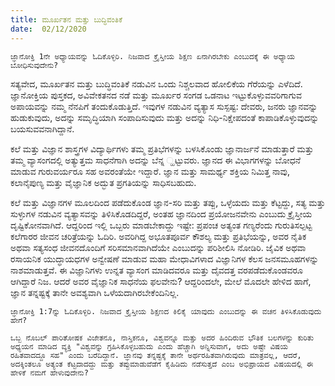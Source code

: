 ```yaml
---
title: ಮೂರ್ಖತನ ಮತ್ತು ಬುದ್ಧಿವಂತಿಕೆ
date:  02/12/2020
---
```


`ಜ್ಞಾನೋಕ್ತಿ 1ನೇ ಅಧ್ಯಾಯವನ್ನು ಓದಿಕೊಳ್ಳಿರಿ. ನಿಜವಾದ ಕ್ರೈಸ್ತೀಯ ಶಿಕ್ಷಣ ಏನಾಗಿರಬೇಕು ಎಂಬುದಕ್ಕೆ ಈ ಅಧ್ಯಾಯ ಬೋಧಿಸುವುದೇನು?`

ಸತ್ಯವೇದ, ಮೂರ್ಖತನ ಮತ್ತು ಬುದ್ಧಿವಂತಿಕೆ ನಡುವಿನ ಒಂದು ನಿಶ್ಚಲವಾದ ಹೋಲಿಕೆಯ ಗೆರೆಯನ್ನು ಎಳೆದಿದೆ. ಜ್ಞಾನೋಕ್ತಿಯ ಪುಸ್ತಕದ, ಅವಿವೇಕತನದ ನಡೆ ಮತ್ತು ಮೂರ್ಖರ ಸಂಗಡ ಒಡನಾಟ ಇಟ್ಟುಕೊಳ್ಳುವವರಿಗಾಗುವ ಅಪಾಯವನ್ನು ನಮ್ಮ ನೆನಪಿಗೆ ತಂದುಕೊಡುತ್ತಿದೆ. ಇವುಗಳ ನಡುವಿನ ವ್ಯತ್ಯಾಸ ಸುಸ್ಪಷ್ಟ: ದೇವರು, ಜನರು ಜ್ಞಾನವನ್ನು ಹುಡುಕುವುದು, ಅದನ್ನು ಸಮೃದ್ಧಿಯಾಗಿ ಸಂಪಾದಿಸುವುದು ಮತ್ತು ಅದನ್ನು ನಿಧಿ-ನಿಕ್ಷೇಪದಂತೆ ಕಾಪಾಡಿಕೊಳ್ಳುವುದನ್ನು ಬಯಸುವವನಾಗಿದ್ದಾನೆ.

ಕಲೆ ಮತ್ತು ವಿಜ್ಞಾನ ಶಾಸ್ತ್ರಗಳ ವಿದ್ಯಾರ್ಥಿಗಳು ತಮ್ಮ ಪ್ರತಿಭೆಗಳನ್ನು ಬಳಸಿಕೊಂಡು ಜ್ಞಾನಾರ್ಜನೆ ಮಾಡುತ್ತಾರೆ ಮತ್ತು ತಮ್ಮ ವ್ಯಾಸಂಗದಲ್ಲಿ ಅತ್ಯುತ್ತಮ ಸಾಧನೆಗಾಗಿ ಅದನ್ನು ಬೆನ್ನ ್ಹಟ್ಟುವರು. ಜ್ಞಾನದ ಈ ವಿಭಾಗಗಳನ್ನು ಬೋಧನೆ ಮಾಡುವ ಗುರುವರ್ಯರೂ ಸಹ ಅವರಂತೆಯೇ ಇದ್ದಾರೆ. ಜ್ಞಾನ ಮತ್ತು ಸಾಮರ್ಥ್ಯ ಶಕ್ತಿಯ ನಿಮಿತ್ತ ನಾವು, ಕಲಾನೈಪುಣ್ಯ ಮತ್ತು ವೈಜ್ಞಾನಿಕ ಅದ್ಭುತ ಪ್ರಗತಿಯನ್ನು ಸಾಧಿಸಬಹುದು.

ಕಲೆ ಮತ್ತು ವಿಜ್ಞಾನಗಳ ಮೂಲದಿಂದ ಪಡೆದುಕೊಂಡ ಜ್ಞಾನ-ಸರಿ ಮತ್ತು ತಪ್ಪು, ಒಳ್ಳೆಯದು ಮತ್ತು ಕೆಟ್ಟದ್ದು, ಸತ್ಯ ಮತ್ತು ಸುಳ್ಳುಗಳ ನಡುವಿನ ವ್ಯತ್ಯಾಸವನ್ನು ತಿಳಿಸಿಕೊಡದಿದ್ದರೆ, ಅಂತಹ ಜ್ಞಾನದಿಂದ ಪ್ರಯೋಜನವೇನು ಎಂಬುದು ಕ್ರೈಸ್ತೀಯ ದೃಷ್ಟಿಕೋನವಾಗಿದೆ. ಆದ್ದರಿಂದ ಇಲ್ಲಿ ಒಬ್ಬರು ಮಾಡಬೇಕಾದ್ದು ಇಷ್ಟೇ: ಪ್ರಪಂಚ ಅತ್ಯಂತ ಗಣ್ಯರೆಂದು ಗುರುತಿಸಲ್ಪಟ್ಟ ಕಲೆಗಾರರ ಜೀವನ ಚರಿತ್ರೆಯನ್ನು ಓದಿರಿ. ಅವರಿಗಿದ್ದ ಅಭೂತಪೂರ್ವ ಕೌಶಲ್ಯ ಮತ್ತು ಪ್ರತಿಭೆಯನ್ನು, ಅವರ ನೈತಿಕ ಅಥವಾ ಸತ್ಯಸಂಧ ಜೀವನದೊಂದಿಗೆ ಸರಿಸಮಾನವಾಗಿದೆಯೇ ಎಂಬುದನ್ನು ಪರಿಶೀಲಿಸಿ ನೋಡಿರಿ. ಜೈವಿಕ ಅಥವಾ ರಸಾಯನಿಕ ಯುದ್ಧಾಯಧಗಳ ಅನ್ವೇಷಣೆ ಮಾಡುವ ಮಹಾ ಮೇಧಾವಿಗಳಾದ ವಿಜ್ಞಾನಿಗಳ ಕೆಲಸ ಜನಸಮೂಹಗಳನ್ನು ನಾಶಮಾಡುತ್ತವೆ. ಈ ವಿಜ್ಞಾನಿಗಳು ಉನ್ನತ ವ್ಯಾಸಂಗ ಮಾಡಿದವರೂ ಮತ್ತು ದೈವದತ್ತ ವರಪಡೆದುಕೊಂಡವರೂ ಆಗಿದ್ದಾರೆ ನಿಜ. ಆದರೆ ಅವರ ವೈಜ್ಞಾನಿಕ ಸಾಧನೆಯ ಫಲವೇನು? ಆದ್ದರಿಂದಲೇ, ಮೇಲೆ ಮೊದಲೇ ಹೇಳಿದ ಹಾಗೆ, ಜ್ಞಾನ ತನ್ನಷ್ಟಕ್ಕೆ ತಾನೇ ಅವಶ್ಯವಾಗಿ ಒಳೆಯದಾಗಿರಬೇಕೆಂದಿನಿಲ್ಲ.

`ಜ್ಞಾನೋಕ್ತಿ 1:7ನ್ನು ಓದಿಕೊಳ್ಳಿರಿ. ನಿಜವಾದ ಕ್ರೈಸ್ತೀಯ ಶಿಕ್ಷಣದ ಕಿಲಿಕೈ ಯಾವುದು ಎಂಬುದನ್ನು ಈ ವಚನ ತಿಳಿಸಿಕೊಡುವುದು ಹೇಗೆ?`

`ಒಬ್ಬ ನೊಬಲ್ ಪಾರಿತೋಷಕ ವಿಜೇತನೂ, ನಾಸ್ತಿಕನೂ, ವಿಶ್ವವನ್ನೂ ಮತ್ತು ಅದರ ಹಿಂದಿರುವ ಭೌತಿಕ ಬಲಗಳನ್ನು ಕುರಿತು ಅಧ್ಯಯನ ಮಾಡಿದ ವ್ಯಕ್ತಿ "ವಿಶ್ವವನ್ನು ಗ್ರಹಿಸಿಕೊಳ್ಳಬಹುದು ಎಂದು ಹೆಚ್ಚಾಗಿ ಅನ್ನಿಸುವಾಗ, ಅದು ಅಷ್ಟೇ ವಿಷಯ ರಹಿತವಾದದ್ದೂ ಸಹ" ಎಂದು ಬರೆದಿದ್ದಾನೆ. ಜ್ಞಾನವು ತನ್ನಷ್ಟಕ್ಕೆ ತಾನೇ ಅರ್ಥರಹಿತವಾಗಿರುವುದು ಮಾತ್ರವಲ್ಲ, ಆದರೆ, ಅದಕ್ಕಿಂತಲೂ ಅತ್ಯಂತ ಕೆಟ್ಟದಾದದ್ದು ಮತ್ತು ತಪ್ಪುಮಾಡುವೆಡೆಗೆ ಕೈಹಿಡಿದು ನಡೆಸುತ್ತದೆ ಎಂಬ ಅಭಿಪ್ರಾಯದ ವಿಷಯದಲ್ಲಿ ಈ ಹೇಳಿಕೆ ನಮಗೆ ಹೇಳುವುದೇನು?`